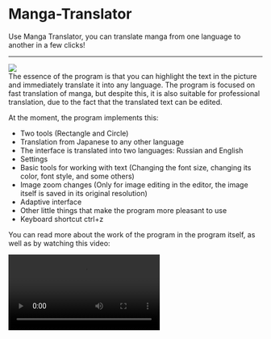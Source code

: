 # Manga-Translator
Use Manga Translator, you can translate manga from one language to another in a few clicks!
<hr/>
<img src="https://user-images.githubusercontent.com/74132592/140647403-7c8b03ac-a81f-4927-8334-e4dcf6ea81d3.png">

<br>
The essence of the program is that you can highlight the text in the picture and immediately translate it into any language. The program is focused on fast translation of manga, but despite this, it is also suitable for professional translation, due to the fact that the translated text can be edited.

At the moment, the program implements this:
 <ul>
<li>Two tools (Rectangle and Circle)
<li>Translation from Japanese to any other language
<li>The interface is translated into two languages: Russian and English
<li>Settings
<li>Basic tools for working with text (Changing the font size, changing its color, font style, and some others)
<li>Image zoom changes (Only for image editing in the editor, the image itself is saved in its original resolution)
<li>Adaptive interface
<li>Other little things that make the program more pleasant to use
<li>Keyboard shortcut ctrl+z
</ul>
  
You can read more about the work of the program in the program itself, as well as by watching this video:

<video src="https://user-images.githubusercontent.com/74132592/140648787-9ca97d71-ca0c-4177-8583-fe1f94d3b2d5.mp4" name="ss">


<a href="https://disk.yandex.ru/d/ymALxUMxCsTDEQ">Download the program</a>
